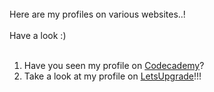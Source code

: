 <br>
Here are my profiles on various websites..! <br><br>
Have a look :) <br><br>

1. Have you seen my profile on [Codecademy](https://www.codecademy.com/profiles/prabhukalyan)?
2. Take a look at my profile on [LetsUpgrade](https://community.letsupgrade.in/user/prabhukalyan)!!!
